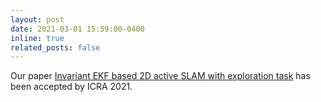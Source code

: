 ```yaml
---
layout: post
date: 2021-03-01 15:59:00-0400
inline: true
related_posts: false
---
```


Our paper [Invariant EKF based 2D active SLAM with exploration task](https://ieeexplore.ieee.org/abstract/document/9561951) has been accepted by ICRA 2021.

